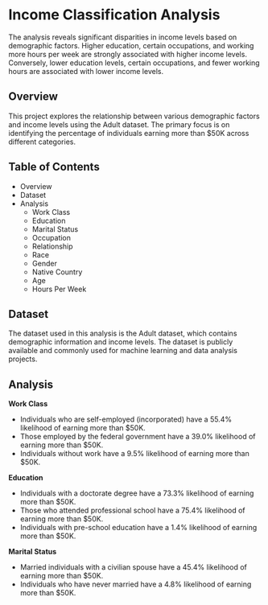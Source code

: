 # Income Classification Analysis

The analysis reveals significant disparities in income levels based on demographic factors. Higher education, certain occupations, and working more hours per week are strongly associated with higher income levels. Conversely, lower education levels, certain occupations, and fewer working hours are associated with lower income levels.

## Overview
This project explores the relationship between various demographic factors and income levels using the Adult dataset. The primary focus is on identifying the percentage of individuals earning more than $50K across different categories.

## Table of Contents
- Overview
- Dataset
- Analysis
  - Work Class
  - Education
  - Marital Status
  - Occupation
  - Relationship
  - Race
  - Gender
  - Native Country
  - Age
  - Hours Per Week

## Dataset
The dataset used in this analysis is the Adult dataset, which contains demographic information and income levels. The dataset is publicly available and commonly used for machine learning and data analysis projects.

## Analysis
**Work Class**

- Individuals who are self-employed (incorporated) have a 55.4% likelihood of earning more than $50K.
- Those employed by the federal government have a 39.0% likelihood of earning more than $50K.
- Individuals without work have a 9.5% likelihood of earning more than $50K.

**Education**

- Individuals with a doctorate degree have a 73.3% likelihood of earning more than $50K.
- Those who attended professional school have a 75.4% likelihood of earning more than $50K.
- Individuals with pre-school education have a 1.4% likelihood of earning more than $50K.


**Marital Status**

- Married individuals with a civilian spouse have a 45.4% likelihood of earning more than $50K.
- Individuals who have never married have a 4.8% likelihood of earning more than $50K.

